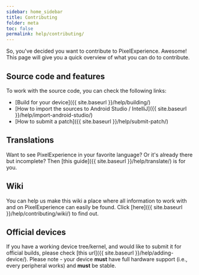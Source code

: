 ```yaml
---
sidebar: home_sidebar
title: Contributing
folder: meta
toc: false
permalink: help/contributing/
---
```


So, you've decided you want to contribute to PixelExperience. Awesome! This page will give you a quick overview of what you can do to contribute.

## Source code and features

To work with the source code, you can check the following links:

- [Build for your device]({{ site.baseurl }}/help/building/)
- [How to import the sources to Android Studio / IntelliJ]({{ site.baseurl }}/help/import-android-studio/)
- [How to submit a patch]({{ site.baseurl }}/help/submit-patch/)

## Translations

Want to see PixelExperience in your favorite language? Or it's already there but incomplete? Then [this guide]({{ site.baseurl }}/help/translate/) is for you.

## Wiki

You can help us make this wiki a place where all information to work with and on PixelExperience can easily be found. Click [here]({{ site.baseurl }}/help/contributing/wiki/) to find out.

## Official devices

If you have a working device tree/kernel, and would like to submit it for official builds, please check [this url]({{ site.baseurl }}/help/adding-device/). Please note - your device **must** have full hardware support (i.e., every peripheral works) and **must** be stable.
